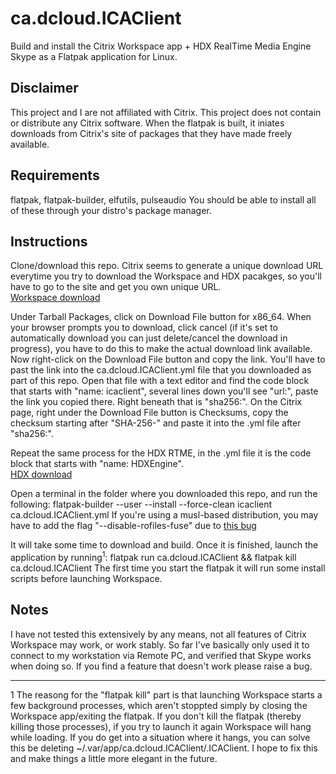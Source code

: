 # ca.dcloud.ICAClient
Build and install the Citrix Workspace app + HDX RealTime Media Engine Skype as a Flatpak application for Linux.

## Disclaimer
This project and I are not affiliated with Citrix. This project does not contain or distribute any Citrix software. When the flatpak is built, it iniates downloads from Citrix's site of packages that they have made freely available.

## Requirements
flatpak, flatpak-builder, elfutils, pulseaudio
You should be able to install all of these through your distro's package manager.

## Instructions
Clone/download this repo. Citrix seems to generate a unique download URL everytime you try to download the Workspace and HDX pacakges, so you'll have to go to the site and get you own unique URL.  
[Workspace download](https://www.citrix.com/downloads/workspace-app/linux/workspace-app-for-linux-latest.html)

Under Tarball Packages, click on Download File button for x86_64. When your browser prompts you to download, click cancel (if it's set to automatically download you can just delete/cancel the download in progress), you have to do this to make the actual download link available. Now right-click on the Download File button and copy the link. You'll have to past the link into the ca.dcloud.ICAClient.yml file that you downloaded as part of this repo. Open that file with a text editor and find the code block that starts with "name: icaclient", several lines down you'll see "url:", paste the link you copied there. Right beneath that is "sha256:". On the Citrix page, right under the Download File button is Checksums, copy the checksum starting after "SHA-256-" and paste it into the .yml file after "sha256:".

Repeat the same process for the HDX RTME, in the .yml file it is the code block that starts with "name: HDXEngine".  
[HDX download](https://www.citrix.com/downloads/workspace-app/additional-client-software/hdx-realtime-media-engine-29400.html)

Open a terminal in the folder where you downloaded this repo, and run the following:
flatpak-builder --user --install --force-clean icaclient ca.dcloud.ICAClient.yml
If you're using a musl-based distribution, you may have to add the flag "--disable-rofiles-fuse" due to [this bug](https://github.com/flatpak/flatpak-builder/issues/329)

It will take some time to download and build. Once it is finished, launch the application by running<sup>1</sup>:
flatpak run ca.dcloud.ICAClient && flatpak kill ca.dcloud.ICAClient
The first time you start the flatpak it will run some install scripts before launching Workspace.  

## Notes
I have not tested this extensively by any means, not all features of Citrix Workspace may work, or work stably. So far I've basically only used it to connect to my workstation via Remote PC, and verified that Skype works when doing so. If you find a feature that doesn't work please raise a bug.

---  

1 The reasong for the "flatpak kill" part is that launching Workspace starts a few background processes, which aren't stoppted simply by closing the Workspace app/exiting the flatpak. If you don't kill the flatpak (thereby killing those processes), if you try to launch it again Workspace will hang while loading. If you do get into a situation where it hangs, you can solve this be deleting ~/.var/app/ca.dcloud.ICAClient/.ICAClient. I hope to fix this and make things a little more elegant in the future.
